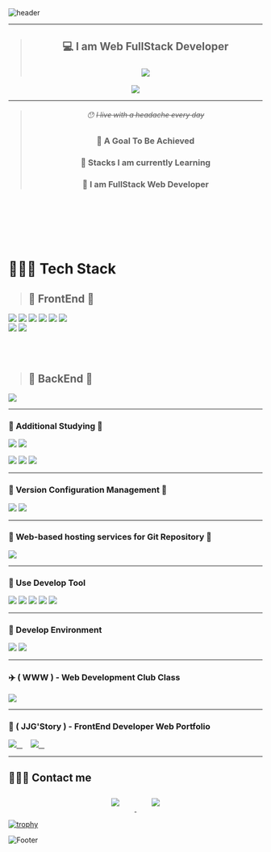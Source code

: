<div align="center" style="max-width: 80%; user-select: auto;">

</div>

<br/>
<br/>

![header](https://capsule-render.vercel.app/api?type=slice&color=gradient&height=160&section=header&text=Hi!%20I'm%20JeonJongYook!&fontAlign=50&fontAlignY=70&fontSize=85&fontColor=000000)

<p></p>
<p></p>
<p></p>

<div align="center">

--- 

> ## :computer:  I am Web FullStack Developer
> ### <a href="https://github.com/JeonJongYook"><img src="https://hits.seeyoufarm.com/api/count/incr/badge.svg?url=https%3A%2F%2Fgithub.com%2FJeonJongYook&count_bg=%23000000&title_bg=%23000000&icon=github.svg&icon_color=%23E7E7E7&title=GitHub&edge_plastic=false"/></a>

</div>

<div align="center">
  <img align="center" src="https://github-readme-stats.vercel.app/api/top-langs/?username=JeonJongYook&theme=dracula&exclude_repo=semicoloncommunity&layout=compact&langs_count=10"/>
</div>


<div align="center">

---

</div>
<div align="center">

> ###### :hushed: ~~I live with a headache every day~~
> ### :bell: A Goal To Be Achieved
> ### :eyes: Stacks I am currently Learning
> ### :angel: I am FullStack Web Developer
 


<br />

</div>
<br/>
<br/>
<br/>
<br/>

# 👩🏻‍💻 Tech Stack 
> ## :pencil: FrontEnd :pencil:

<p>
    <img src="https://img.shields.io/badge/HTML5-E34F26?style=for-the-badge&logo=HTML5&logoColor=white"/>
    <img src="https://img.shields.io/badge/CSS3-1572B6?style=for-the-badge&logo=CSS3&logoColor=white"/>
    <img src="https://img.shields.io/badge/Java-007396?style=for-the-badge&logo=Java&logoColor=white"/>
    <img src="https://img.shields.io/badge/JavaScript-F7DF1E?style=for-the-badge&logo=JavaScript&logoColor=white"/>
    <img src="https://img.shields.io/badge/Vue.js-4FC08D?style=for-the-badge&logo=Vue.js&logoColor=white"/>
    <img src="https://img.shields.io/badge/React-61DAFB?style=for-the-badge&logo=React&logoColor=black"/>
    <br />
    <img src="https://img.shields.io/badge/Flask-000000?style=for-the-badge&logo=Flask&logoColor=white"/>
    <img src="https://img.shields.io/badge/NestJS-E0234E?style=for-the-badge&logo=NestJS&logoColor=white"/>
    
</p>

<br/>
<br/>

> ## :pencil: BackEnd :pencil:

<p>
    <img src="https://img.shields.io/badge/Node.js-339933?style=for-the-badge&logo=Node.js&logoColor=white"/>
</p>

---

### :rocket: Additional Studying :rocket: 
<p>
    <img src="https://img.shields.io/badge/GithubPages-222222?style=for-the-badge&logo=GithubPages&logoColor=white"/>
    <img src="https://img.shields.io/badge/Notion-000000?style=for-the-badge&logo=Notion&logoColor=white"/></a>
</p>
<p>
     <img src="https://img.shields.io/badge/Raspberry Pi-A22846?style=for-the-badge&logo=Raspberry Pi&logoColor=white"/>
    <img src="https://img.shields.io/badge/Android Studio-3DDC84?style=for-the-badge&logo=Android Studio&logoColor=white"/>
    <img src="https://img.shields.io/badge/Netlify-00C7B7?style=for-the-badge&logo=Netlify&logoColor=white"/>
</p>

---

### 📡 Version Configuration Management 📡

<p> 
    <img src="https://img.shields.io/badge/Git-F05032?style=for-the-badge&logo=Git&logoColor=white"/>
    <a href="https://github.com/JeonJongYook">
        <img src="https://img.shields.io/badge/Github-181717?style=for-the-badge&logo=Github&logoColor=white"/>
    </a>
</p>

---

### 📡 Web-based hosting services for Git Repository 📡

<p> 
    <a href="https://github.com/JeonJongYook">
        <img src="https://img.shields.io/badge/Github-181717?style=for-the-badge&logo=Github&logoColor=white"/>
    </a>
</p>

---

### :traffic_light: Use Develop Tool
<p>
    <img src="https://img.shields.io/badge/Visual Studio Code-007ACC?style=for-the-badge&logo=Visual Studio Code&logoColor=white"/>
    <img src="https://img.shields.io/badge/Eclipse-2C2255?style=for-the-badge&logo=Eclipse&logoColor=white"/>
    <img src="https://img.shields.io/badge/IntelliJ IDEA-000000?style=for-the-badge&logo=IntelliJ IDEA&logoColor=white"/>
    <img src="https://img.shields.io/badge/WebStorm-000000?style=for-the-badge&logo=WebStorm&logoColor=white"/>
    <img src="https://img.shields.io/badge/CodePen-000000?style=for-the-badge&logo=CodePen&logoColor=white"/>
</p>

---

### :rainbow: Develop Environment

<p>
    <img src="https://img.shields.io/badge/Windows-0078D6?style=for-the-badge&logo=Windows&logoColor=white"/>
    <img src="https://img.shields.io/badge/Ubuntu-E95420?style=for-the-badge&logo=Ubuntu&logoColor=white"/>
</p>

---

### :airplane: ( WWW ) - Web Development Club Class 

<p>
    <a href="https://github.com/INTEC-WWW">
        <img src="https://img.shields.io/badge/Github-181717?style=for-the-badge&logo=Github&logoColor=white"/>
    </a>
</p>

---

### 🚄 ( JJG'Story ) - FrontEnd Developer Web Portfolio 

<p>
    <a href="https://github.com/JeonJongYook/Portfolio-Web" target="_blank">
        <img src="https://img.shields.io/badge/Github-181717?style=for-the-badge&logo=Github&logoColor=white"/>&nbsp;&nbsp;
    </a>
    &nbsp;&nbsp;&nbsp;
    <a href="https://jjgstory.netlify.app/" target="_blank">
        <img src="https://img.shields.io/badge/GithubPages-222222?style=for-the-badge&logo=GithubPages&logoColor=white"/> &nbsp;&nbsp;
    </a>
</p>

---


## 🙋🏻‍♀️ Contact me

<p align="center">
    <a href="mailto:jggen0121@naver.com">
        <img 
            src="https://img.shields.io/badge/Naver-03C75A?style=for-the-badge&logo=Naver&logoColor=white&link=https://instagram.com/w._.hddnr_19/"
            style="height: auto; margin-left: 20px; margin-right: 20px; padding: 10px;"/>
    </a>
    <a href="https://instagram.com/w._.hddnr_19/">
        <img 
            src="https://img.shields.io/badge/Instagram-E4405F?style=for-the-badge&logo=instagram&logoColor=white&link=https://instagram.com/w._.hddnr_19/"
            style="height: auto; margin-left: 20px; margin-right: 20px; padding: 10px;"/>
    </a>
</p>



[![trophy](https://github-profile-trophy.vercel.app/?username=JeonJongYook&theme=onedark)](https://github.com/ryo-ma/github-profile-trophy)


![Footer](https://capsule-render.vercel.app/api?type=waving&color=auto&height=200&section=footer)
